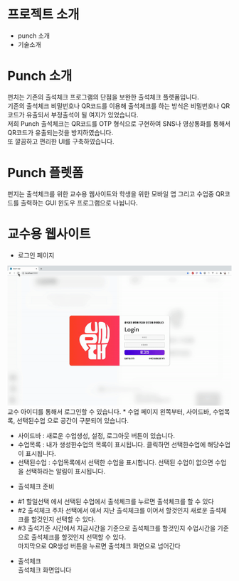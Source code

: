 # 프로젝트 소개   
* punch 소개   
* 기술소개   
   
# Punch 소개   
펀치는 기존의 출석체크 프로그램의 단점을 보완한 출석체크 플렛폼입니다.    
기존의 출석체크 비밀번호나 QR코드를 이용해 출석체크를 하는 방식은 비밀번호나 QR코드가 유출되서 부정출석이 될 여지가 있었습니다.    
저희 Punch 출석체크는 QR코드를 OTP 형식으로 구현하여 SNS나 영상통화를 통해서 QR코드가 유출되는것을 방지하였습니다.   
또 깔끔하고 편리한 UI를 구축하였습니다.   
   
# Punch 플렛폼   
펀지는 출석체크를 위한 교수용 웹사이트와 학생을 위한 모바일 앱 그리고 수업중 QR코드를 출력하는 GUI 윈도우 프로그램으로 나뉩니다.    
   
# 교수용 웹사이트   
* 로그인 페이지   
<img src="/FrontEnd/자료들/login.gif">   
교수 아이디를 통해서 로그인할 수 있습니다.   
* 수업 페이지   
왼쪽부터, 사이드바, 수업목록, 선택된수업 으로 공간이 구분되어 있습니다.    
   
  - 사이드바 : 새로운 수업생성, 설정, 로그아웃 버튼이 있습니다.    
  - 수업목록 : 내가 생성한수업의 목록이 표시됩니다. 클릭하면 선택한수업에 해당수업이 표시됩니다.   
  - 선택된수업 : 수업목록에서 선택한 수업을 표시합니다. 선택된 수업이 없으면 수업을 선택하라는 알림이 표시됩니다.    
   
* 출석체크 준비   

- #1 할일선택 에서 선택된 수업에서 출석체크를 누르면 출석체크를 할 수 있다    
- #2 출석체크 주차 선택에서 에서 지난 출석체크를 이어서 할것인지 새로운 출석체크를 할것인지 선택할 수 있다.   
- #3 출석기준 시간에서 지금시간을 기준으로 출석체크를 할것인지 수업시간을 기준으로 출석체크를 할것인지 선택할 수 있다.   
마지막으로 QR생성 버튼을 누르면 출석체크 화면으로 넘어간다    
   
* 출석체크   
출석체크 화면입니다   
